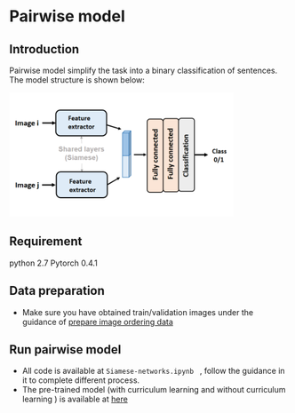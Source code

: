 # Pairwise model

## Introduction

Pairwise model simplify the task into a binary classification of sentences. The model structure is shown below:

<div style="align: center">
<img src="../../pics/Image_Pairwise.png" width="80%" height="80%">
</div>


## Requirement

python 2.7
Pytorch 0.4.1



## Data preparation

- Make sure you have obtained train/validation images under the guidance of [prepare image ordering data ](../)

  

## Run pairwise model

- All code is available at  ```Siamese-networks.ipynb ``` , follow the guidance in it to complete different process.
- The pre-trained model (with curriculum learning and without curriculum learning ) is available at [here]()
